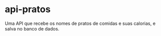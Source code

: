 # api-pratos
Uma API que recebe os nomes de pratos de comidas e suas calorias, e salva no banco de dados.
